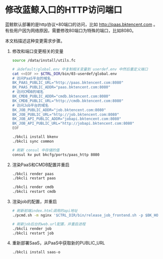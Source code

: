 # 修改蓝鲸入口的HTTP访问端口

蓝鲸默认部署的是http协议+80端口的访问，比如 http://paas.bktencent.com 。有些用户因为网络原因，需要修改80端口为特殊的端口，比如8080。

本文档描述这种变更需求步骤。

1. 修改和端口变更相关的变量

    ```bash
    source /data/install/utils.fc

    # 从default/global.env 中复制相关变量到 userdef.env 中然后重定义端口
    cat <<EOF >> $CTRL_DIR/bin/03-userdef/global.env 
    # 访问PaaS平台的域名
    BK_PAAS_PUBLIC_URL="http://paas.bktencent.com:8080"
    BK_PAAS_PUBLIC_ADDR="paas.bktencent.com:8080"
    # 访问CMDB的域名
    BK_CMDB_PUBLIC_ADDR="cmdb.bktencent.com:8080"
    BK_CMDB_PUBLIC_URL="http://cmdb.bktencent.com:8080"
    # 访问Job平台的域名
    BK_JOB_PUBLIC_ADDR="job.bktencent.com:8080"
    BK_JOB_PUBLIC_URL="http://job.bktencent.com:8080"
    BK_JOB_API_PUBLIC_ADDR="jobapi.bktencent.com:8080"
    BK_JOB_API_PUBLIC_URL="http://jobapi.bktencent.com:8080"
    EOF

    ./bkcli install bkenv
    ./bkcli sync common

    # 刷新 consul 中存储的值
    consul kv put bkcfg/ports/paas_http 8080
    ```

2. 渲染PaaS和CMDB配置并重启

    ```bash
    ./bkcli render paas
    ./bkcli restart paas

    ./bkcli render cmdb
    ./bkcli restart cmdb
    ```

3. 渲染job的配置，并重启

    ```bash
    # 刷新前端index.html调用的api地址
    ./pcmd.sh -m nginx '$CTRL_DIR/bin/release_job_frontend.sh -p $BK_HOME -s $BK_PKG_SRC_PATH -B $BK_PKG_SRC_PATH/backup -i $BK_JOB_API_PUBLIC_URL'

    # 刷新job后台的web.url配置，并重启进程
    ./bkcli render job
    ./bkcli restart job
    ```

4. 重新部署SaaS，从PaaS中获取新的PUBLIC_URL

    ```bash
    ./bkcli install saas-o 
    ```